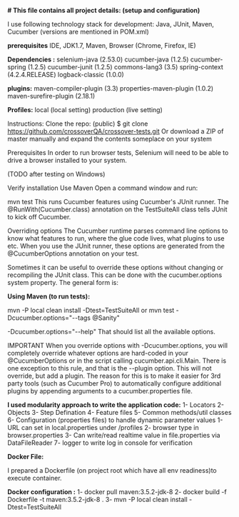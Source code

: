 **# This file contains all project details: (setup and configuration)**

I use following technology stack for development:
Java, JUnit, Maven, Cucumber (versions are mentioned in POM.xml)
 
 **prerequisites**
 IDE, JDK1.7, Maven, Browser (Chrome, Firefox, IE)
 
**Dependencies :**
selenium-java (2.53.0)
cucumber-java (1.2.5)
cucumber-spring (1.2.5)
cucumber-junit (1.2.5)
commons-lang3 (3.5)
spring-context (4.2.4.RELEASE)
logback-classic (1.0.0)

**plugins:**
maven-compiler-plugin (3.3)
properties-maven-plugin (1.0.2)
maven-surefire-plugin (2.18.1)

**Profiles:**
local (local setting)
production (live setting)


Instructions:
Clone the repo:  (public)
$ git clone https://github.com/crossoverQA/crossover-tests.git
Or download a ZIP of master manually and expand the contents someplace on your system

Prerequisites
In order to run browser tests, Selenium will need to be able to drive a browser installed to your system.

(TODO after testing on Windows)

Verify installation
Use Maven
Open a command window and run:

mvn test
This runs Cucumber features using Cucumber's JUnit runner. The @RunWith(Cucumber.class) annotation on the TestSuiteAll class tells JUnit to kick off Cucumber.

Overriding options
The Cucumber runtime parses command line options to know what features to run, where the glue code lives, what plugins to use etc. When you use the JUnit runner, these options are generated from the @CucumberOptions annotation on your test.

Sometimes it can be useful to override these options without changing or recompiling the JUnit class. This can be done with the cucumber.options system property. The general form is:

**Using Maven (to run tests):**

mvn -P local clean install -Dtest=TestSuiteAll
or
mvn  test -Dcucumber.options="--tags @Sanity"

-Dcucumber.options="--help"
That should list all the available options.

IMPORTANT
When you override options with -Dcucumber.options, you will completely override whatever options are hard-coded in your @CucumberOptions or in the script calling cucumber.api.cli.Main. There is one exception to this rule, and that is the --plugin option. This will not override, but add a plugin. The reason for this is to make it easier for 3rd party tools (such as Cucumber Pro) to automatically configure additional plugins by appending arguments to a cucumber.properties file.

**I used modularity approach to write the application code:** 
1- Locators 
2- Objects
3- Step Defination
4- Feature files
5- Common methods/util classes
6- Configuration (properties files) to handle dynamic parameter values
        1- URL can set in local.properties under /profiles
        2- browser type in browser.properties
        3- Can write/read realtime value in file.properties via DataFileReader 
7- logger to write log in console for verification

**Docker File:**

I prepared a Dockerfile (on project root which have all env readiness)to execute container.


**Docker configuration :**
1- docker pull maven:3.5.2-jdk-8
2- docker build -f Dockerfile -t maven:3.5.2-jdk-8 .
3- mvn -P local clean install -Dtest=TestSuiteAll
